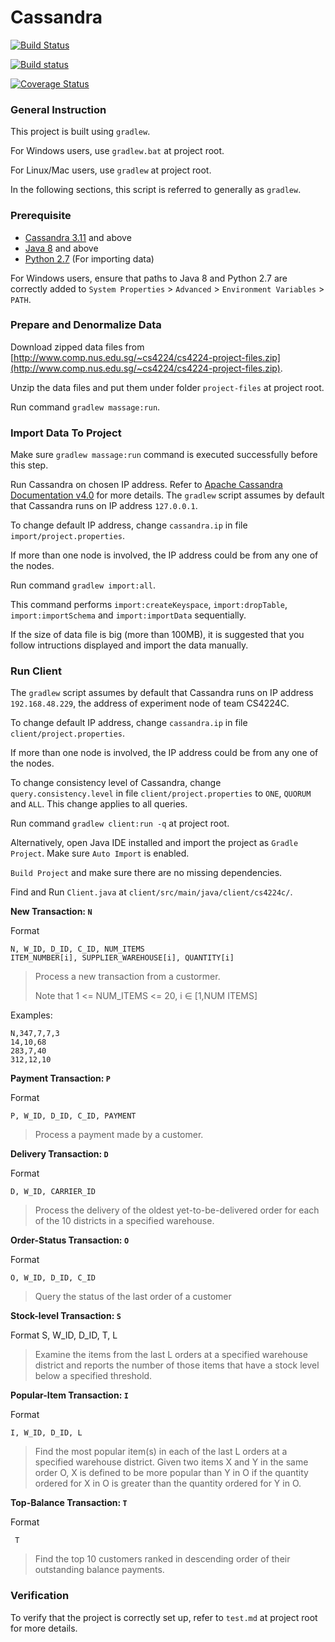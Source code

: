 # Cassandra

[![Build Status](https://travis-ci.org/DistributedTeam/Cassandra.svg?branch=master)](https://travis-ci.org/DistributedTeam/Cassandra)

[![Build status](https://ci.appveyor.com/api/projects/status/pw048cfqyuo829un/branch/master?svg=true)](https://ci.appveyor.com/project/xpdavid/cassandra/branch/master)

[![Coverage Status](https://coveralls.io/repos/github/DistributedTeam/Cassandra/badge.svg?branch=master)](https://coveralls.io/github/DistributedTeam/Cassandra?branch=master)



### General Instruction

This project is built using `gradlew`. 

For Windows users, use `gradlew.bat` at project root. 

For Linux/Mac users, use `gradlew` at project root. 

In the following sections, this script is referred to generally as `gradlew`.

### Prerequisite
- [Cassandra 3.11](http://www.apache.org/dyn/closer.lua/cassandra/3.11.0/apache-cassandra-3.11.0-bin.tar.gz) and above
- [Java 8](http://www.oracle.com/technetwork/java/javase/downloads/jdk8-downloads-2133151.html) and above
- [Python 2.7](https://www.python.org/download/releases/2.7/) (For importing data)

For Windows users, ensure that paths to Java 8 and Python 2.7 are correctly added to `System Properties` > `Advanced` > `Environment Variables` > `PATH`.

### Prepare and Denormalize Data
Download zipped data files from [http://www.comp.nus.edu.sg/~cs4224/cs4224-project-files.zip](http://www.comp.nus.edu.sg/~cs4224/cs4224-project-files.zip).

Unzip the data files and put them under folder `project-files` at project root.

Run command `gradlew massage:run`.

### Import Data To Project

Make sure `gradlew massage:run` command is executed successfully before this step.

Run Cassandra on chosen IP address. Refer to [Apache Cassandra Documentation v4.0](http://cassandra.apache.org/doc/latest/) for more details.
The `gradlew` script assumes by default that Cassandra runs on IP address `127.0.0.1`. 

To change default IP address, change `cassandra.ip` in file `import/project.properties`. 

If more than one node is involved, the IP address could be from any one of the nodes.

Run command `gradlew import:all`.

This command performs `import:createKeyspace`, `import:dropTable`, `import:importSchema` and `import:importData` sequentially. 

If the size of data file is big (more than 100MB), it is suggested that you follow intructions displayed and import the data manually.


### Run Client

The `gradlew` script assumes by default that Cassandra runs on IP address `192.168.48.229`, the address of experiment node of team CS4224C. 

To change default IP address, change `cassandra.ip` in file `client/project.properties`. 

If more than one node is involved, the IP address could be from any one of the nodes.

To change consistency level of Cassandra, change `query.consistency.level` in file `client/project.properties` to `ONE`, `QUORUM` and `ALL`. This change applies to all queries.

Run command `gradlew client:run -q` at project root.

Alternatively, open Java IDE installed and import the project as `Gradle Project`. Make sure `Auto Import` is enabled.

`Build Project` and make sure there are no missing dependencies. 

Find and Run `Client.java` at `client/src/main/java/client/cs4224c/`. 


**New Transaction: `N`**

Format

    N, W_ID, D_ID, C_ID, NUM_ITEMS
	ITEM_NUMBER[i], SUPPLIER_WAREHOUSE[i], QUANTITY[i]
> Process a new transaction from a custormer.
> 
> Note that 1 <= NUM_ITEMS <= 20, i ∈ [1,NUM ITEMS]

Examples:

    N,347,7,7,3
    14,10,68
    283,7,40
    312,12,10


**Payment Transaction: `P`**

Format

    P, W_ID, D_ID, C_ID, PAYMENT

> Process a payment made by a customer.

**Delivery Transaction: `D`**

Format

    D, W_ID, CARRIER_ID

> Process the delivery of the oldest yet-to-be-delivered order for each of the 10
districts in a specified warehouse.   

**Order-Status Transaction: `O`**

Format

    O, W_ID, D_ID, C_ID

> Query the status of the last order of a customer

**Stock-level Transaction: `S`**

Format
    S, W_ID, D_ID, T, L

> Examine the items from the last L orders at a specified warehouse district and reports the number of those items that have a stock level below a specified threshold.

**Popular-Item Transaction: `I`**

Format

    I, W_ID, D_ID, L

> Find the most popular item(s) in each of the last L orders at a specified warehouse district. 
> Given two items X and Y in the same order O, X is defined to be more popular than Y in O if the quantity ordered for X in O is greater than the quantity ordered for Y in O.

**Top-Balance Transaction: `T`**

Format

     T     
> Find the top 10 customers ranked in descending order of their outstanding balance payments.

### Verification

To verify that the project is correctly set up, refer to `test.md` at project root for more details.
